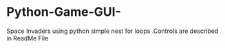 # Python-Game-GUI-
Space Invaders using python simple nest for loops .Controls are described in ReadMe File  

